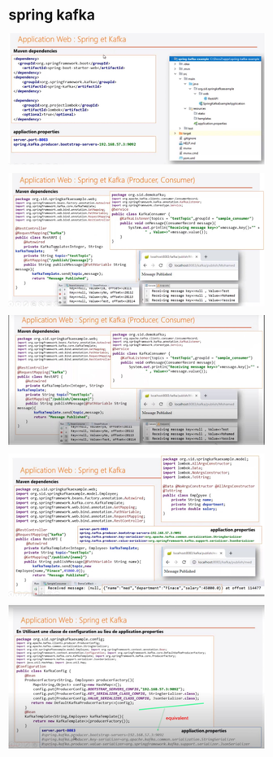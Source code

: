 # spring kafka

![](doc/images/springkafka.jpg)

![](doc/images/springkafkarest.jpg)

![](doc/images/springkafkaappweb.jpg)

![](doc/images/springkafkaappweb1.jpg)

![](doc/images/springkafkaappweb2.jpg)
